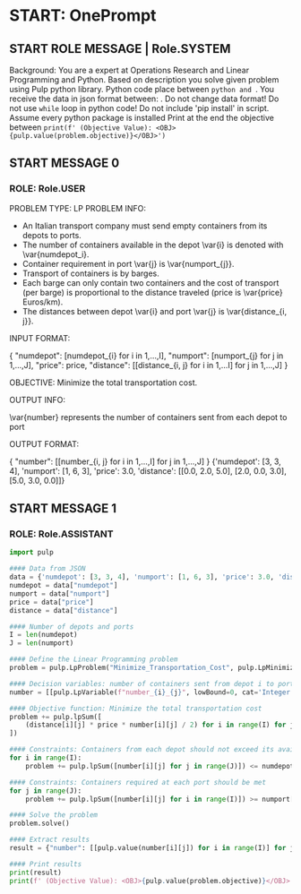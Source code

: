 # START: OnePrompt 
## START ROLE MESSAGE | Role.SYSTEM 
Background: You are a expert at Operations Research and Linear Programming and Python. Based on description you solve given problem using Pulp python library. Python code place between ```python and ```. You receive the data in json format between: <DATA></DATA>. Do not change data format! Do not use `while` loop in python code! Do not include 'pip install' in script. Assume every python package is installed Print at the end the objective between <OBJ></OBJ> `print(f' (Objective Value): <OBJ>{pulp.value(problem.objective)}</OBJ>')`  
## START MESSAGE 0 
### ROLE: Role.USER
<DESCRIPTION>
PROBLEM TYPE: LP
PROBLEM INFO:

- An Italian transport company must send empty containers from its depots to ports. 
- The number of containers available in the depot \var{i} is denoted with \var{numdepot_i}. 
- Container requirement in port \var{j} is \var{numport_{j}}. 
- Transport of containers is by barges. 
- Each barge can only contain two containers and the cost of transport (per barge) is proportional to the distance traveled (price is \var{price} Euros/km).
- The distances between depot \var{i} and port \var{j} is \var{distance_{i, j}}.

INPUT FORMAT:

{
	"numdepot": [numdepot_{i} for i in 1,...,I],
	"numport": [numport_{j} for j in 1,...,J],
	"price": price,
	"distance": [[distance_{i, j} for i in 1,...I] for j in 1,...,J]
}


OBJECTIVE: Minimize the total transportation cost.

OUTPUT INFO:

\var{number} represents the number of containers sent from each depot to port

OUTPUT FORMAT:

{
	"number": [[number_{i, j} for i in 1,...,I] for j in 1,...,J]
}
</DESCRIPTION>
<DATA>
{'numdepot': [3, 3, 4], 'numport': [1, 6, 3], 'price': 3.0, 'distance': [[0.0, 2.0, 5.0], [2.0, 0.0, 3.0], [5.0, 3.0, 0.0]]}</DATA>


## START MESSAGE 1 
### ROLE: Role.ASSISTANT
```python
import pulp

#### Data from JSON
data = {'numdepot': [3, 3, 4], 'numport': [1, 6, 3], 'price': 3.0, 'distance': [[0.0, 2.0, 5.0], [2.0, 0.0, 3.0], [5.0, 3.0, 0.0]]}
numdepot = data["numdepot"]
numport = data["numport"]
price = data["price"]
distance = data["distance"]

#### Number of depots and ports
I = len(numdepot)
J = len(numport)

#### Define the Linear Programming problem
problem = pulp.LpProblem("Minimize_Transportation_Cost", pulp.LpMinimize)

#### Decision variables: number of containers sent from depot i to port j
number = [[pulp.LpVariable(f"number_{i}_{j}", lowBound=0, cat='Integer') for j in range(J)] for i in range(I)]

#### Objective function: Minimize the total transportation cost
problem += pulp.lpSum([
    (distance[i][j] * price * number[i][j] / 2) for i in range(I) for j in range(J)
])

#### Constraints: Containers from each depot should not exceed its availability
for i in range(I):
    problem += pulp.lpSum([number[i][j] for j in range(J)]) <= numdepot[i]

#### Constraints: Containers required at each port should be met
for j in range(J):
    problem += pulp.lpSum([number[i][j] for i in range(I)]) >= numport[j]

#### Solve the problem
problem.solve()

#### Extract results
result = {"number": [[pulp.value(number[i][j]) for i in range(I)] for j in range(J)]}

#### Print results
print(result)
print(f' (Objective Value): <OBJ>{pulp.value(problem.objective)}</OBJ>')
```

